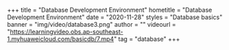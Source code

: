 +++
    title = "Database Development Environment"
    hometitle = "Database Development Environment"
    date = "2020-11-28"
    styles = "Database basics"
    banner = "img/video/database3.png"
    author = ""
    videourl = "https://learningvideo.obs.ap-southeast-1.myhuaweicloud.com/basicdb/7.mp4" 
    tag = "database"
+++